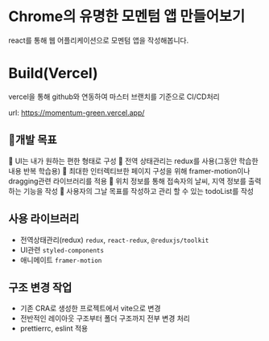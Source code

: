 # Chrome의 유명한 모멘텀 앱 만들어보기

react를 통해 웹 어플리케이션으로 모멘텀 앱을 작성해봅니다.

# Build(Vercel)

vercel을 통해 github와 연동하여 마스터 브랜치를 기준으로 CI/CD처리

url: https://momentum-green.vercel.app/

## 🚀개발 목표

🔹 UI는 내가 원하는 편한 형태로 구성
🔹 전역 상태관리는 redux를 사용(그동안 학습한 내용 반복 학습용)
🔹 최대한 인터렉티브한 페이지 구성을 위해 framer-motion이나 dragging관련 라이브러리를 적용
🔹 위치 정보를 통해 접속자의 날씨, 지역 정보를 출력하는 기능을 작성
🔹 사용자의 그날 목표를 작성하고 관리 할 수 있는 todoList를 작성

## 사용 라이브러리

- 전역상태관리(redux)
  `redux`, `react-redux`, `@reduxjs/toolkit`
- UI관련
  `styled-components`
- 애니메이트
  `framer-motion`

## 구조 변경 작업

- 기존 CRA로 생성한 프로젝트에서 vite으로 변경
- 전반적인 레이아웃 구조부터 폴더 구조까지 전부 변경 처리
- prettierrc, eslint 적용
